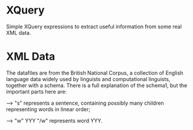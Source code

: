 # XQuery
Simple XQuery expressions to extract useful information from some real XML data.

# XML Data
The datafiles are from the British National Corpus, a collection of English language data widely used by linguists and computational linguists, together with a schema. There is a full explanation of the schema1, but the important parts here are:

  --> "s" represents a sentence, containing possibly many children <w> representing words in linear order;
  
  --> "w" YYY "/w" represents word YYY.
